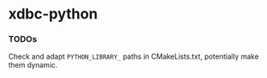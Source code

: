 # xdbc-python

### TODOs
Check and adapt `PYTHON_LIBRARY_` paths in CMakeLists.txt, potentially make them dynamic.